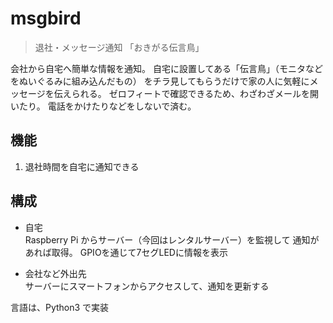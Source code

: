 # msgbird
> 退社・メッセージ通知 「おきがる伝言鳥」

会社から自宅へ簡単な情報を通知。
自宅に設置してある「伝言鳥」（モニタなどをぬいぐるみに組み込んだもの）
をチラ見してもらうだけで家の人に気軽にメッセージを伝えられる。
ゼロフィートで確認できるため、わざわざメールを開いたり。
電話をかけたりなどをしないで済む。

## 機能
1. 退社時間を自宅に通知できる

## 構成
- 自宅  
Raspberry Pi からサーバー（今回はレンタルサーバー）を監視して
通知があれば取得。
GPIOを通じて7セグLEDに情報を表示

- 会社など外出先  
サーバーにスマートフォンからアクセスして、通知を更新する  

言語は、Python3 で実装
